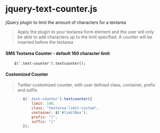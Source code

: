 jquery-text-counter.js
======================

jQuery plugin to limit the amount of characters for a textarea

> Apply the plugin to your textarea form element and the user will only be able to add characters up to the limit specified.  A counter will be inserted before the textarea

#### SMS Textarea Counter - default 160 character limit
		$('.text-counter').textcounter();

#### Customized Counter
> Twitter customized counter, with user defined class, container, prefix and suffix
```javascript
		$('.text-counter').textcounter({
			limit: 140,
			class: "textarea-limit-custom",
			container: $('#limitBox'),
			prefix: "(",
			suffix: ")"
		});
```